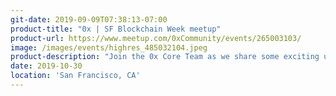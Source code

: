 ```yaml
---
git-date: 2019-09-09T07:38:13-07:00
product-title: "0x | SF Blockchain Week meetup"
product-url: https://www.meetup.com/0xCommunity/events/265003103/
image: /images/events/highres_485032104.jpeg
product-description: "Join the 0x Core Team as we share some exciting updates during SF Blockchain Week!"  
date: 2019-10-30
location: 'San Francisco, CA'
---
```


